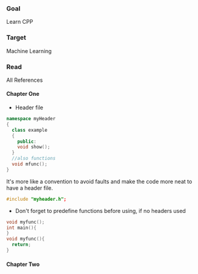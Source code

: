 ### Goal
Learn CPP
### Target
Machine Learning
### Read
All References

#### Chapter One
* Header file
```CPP
namespace myHeader
{
  class example
  {
    public:
    void show();
  }
  //also functions
  void mfunc();
}
```
It's more like a convention to avoid faults and make the code more neat to have a header file.
```CPP
#include "myheader.h";
```

* Don't forget to predefine functions before using, if no headers used
```CPP
void myfunc();
int main(){
}
void myfunc(){
  return;
}
```

#### Chapter Two
